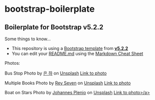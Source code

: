 # bootstrap-boilerplate
## Boilerplate for Bootstrap **v5.2.2**
Some things to know...

- This repository is using a [Bootstrap template](https://getbootstrap.com/docs/5.2/getting-started/introduction/#quick-start) from [**v5.2.2**](https://getbootstrap.com/docs/5.2/getting-started/introduction/)
- You can edit your [README.md](https://docs.github.com/en/github/creating-cloning-and-archiving-repositories/about-readmes) using the [Markdown Cheat Sheet](https://www.markdownguide.org/cheat-sheet/)



Photos:

Bus Stop Photo by <a href="https://unsplash.com/@b0nn13_4nd_clyd3?utm_source=unsplash&utm_medium=referral&utm_content=creditCopyText">은 하</a> on <a href="https://unsplash.com/?utm_source=unsplash&utm_medium=referral&utm_content=creditCopyText">Unsplash</a>
<a href="https://unsplash.com/photos/SbtE4iYm380">Link to photo</a>

Multiple Books Photo by <a href="https://unsplash.com/@rey_7?utm_source=unsplash&utm_medium=referral&utm_content=creditCopyText">Rey Seven</a> on <a href="https://unsplash.com/?utm_source=unsplash&utm_medium=referral&utm_content=creditCopyText">Unsplash</a>
<a href="https://unsplash.com/photos/_nm_mZ4Cs2I">Link to photo</a>
  

Boat on Stars Photo by <a href="https://unsplash.com/@jplenio?utm_source=unsplash&utm_medium=referral&utm_content=creditCopyText">Johannes Plenio</a> on <a href="https://unsplash.com/?utm_source=unsplash&utm_medium=referral&utm_content=creditCopyText">Unsplash</a>
<a href="https://unsplash.com/photos/DKix6Un55mw">Link to photo>/a>
  
  